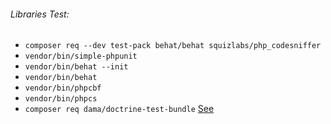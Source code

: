 ###### _Libraries Test:_

  - `composer req --dev test-pack behat/behat squizlabs/php_codesniffer`
  - `vendor/bin/simple-phpunit`
  - `vendor/bin/behat --init`
  - `vendor/bin/behat`
  - `vendor/bin/phpcbf`
  - `vendor/bin/phpcs`
  - `composer req dama/doctrine-test-bundle`  [See](https://github.com/dmaicher/doctrine-test-bundle)
  
